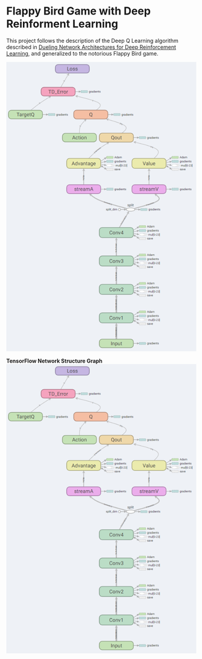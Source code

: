 # Flappy Bird Game with Deep Reinforment Learning

This project follows the description of the Deep Q Learning algorithm described in [Dueling Network Architectures for Deep Reinforcement Learning](https://arxiv.org/abs/1511.06581), and generalized to the notorious Flappy Bird game.

![Network Description](https://github.com/Ruoyiran/FlappyBird/blob/master/Images/Network.png)

**TensorFlow Network Structure Graph**
![Network Structure](https://github.com/Ruoyiran/FlappyBird/blob/master/Images/Network.png)
